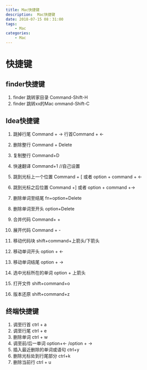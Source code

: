 ```yaml
---
title: Mac快捷键
description:  Mac快捷键 
date: 2018-07-15 08：31:00
tags: 
    - Mac
categories:
    - Mac
---
```


# 快捷键
## finder快捷键
1. finder 跳转家目录  Command-Shift-H
2. finder 跳转xx的Mac ommand-Shift-C

## Idea快捷键
1. 跳掉行尾 Command + -> 行首Command + <-
2. 删除整行 Command + Delete 
3. 复制整行 Command+D
4. 快速翻译 Command+1 //自己设置
5. 跳到光标上一个位置 Command + [ 或者 option + command + <-
6. 跳到光标之后位置 Command +] 或者 option + command +->

6. 删除单词至结尾 fn+option+Delete
7. 删除单词至开头 option+Delete

8. 合并代码  Command+ +
9. 展开代码 Command + -

10. 移动代码块  shift+command+上箭头/下箭头
11. 移动单词开头 option + <- 
12. 移动单词结尾 option + ->
13. 选中光标所在的单词 option + 上箭头
15. 打开文件 shift+command+o

16. 版本还原 shift+command+z


## 终端快捷键
1. 调至行首 ctrl + a
2. 调至行尾 ctrl + e
3. 删除单词 ctrl + w
4. 调至前/后一单词 option+<- /option + ->
5. 插入最近删除的单词或语句  ctrl+y
6. 删除光标处到行尾部分 ctrl+k 
7. 删除当前行 ctrl + u


